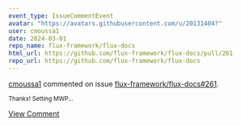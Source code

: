 ```yaml
---
event_type: IssueCommentEvent
avatar: "https://avatars.githubusercontent.com/u/20131404?"
user: cmoussa1
date: 2024-03-01
repo_name: flux-framework/flux-docs
html_url: https://github.com/flux-framework/flux-docs/pull/261
repo_url: https://github.com/flux-framework/flux-docs
---
```


<a href='https://github.com/cmoussa1' target='_blank'>cmoussa1</a> commented on issue <a href='https://github.com/flux-framework/flux-docs/pull/261' target='_blank'>flux-framework/flux-docs#261</a>.

<small>Thanks! Setting MWP...</small>

<a href='https://github.com/flux-framework/flux-docs/pull/261' target='_blank'>View Comment</a>
